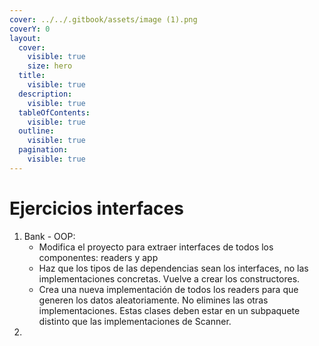 ```yaml
---
cover: ../../.gitbook/assets/image (1).png
coverY: 0
layout:
  cover:
    visible: true
    size: hero
  title:
    visible: true
  description:
    visible: true
  tableOfContents:
    visible: true
  outline:
    visible: true
  pagination:
    visible: true
---
```


# Ejercicios interfaces

1. Bank - OOP:&#x20;
   * Modifica el proyecto para extraer interfaces de todos los componentes: readers y app
   * Haz que los tipos de las dependencias sean los interfaces, no las implementaciones concretas. Vuelve a crear los constructores.
   * Crea una nueva implementación de todos los readers para que generen los datos aleatoriamente. No elimines las otras implementaciones. Estas clases deben estar en un subpaquete distinto que las implementaciones de Scanner.
2.

